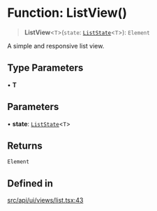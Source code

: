 # Function: ListView()

> **ListView**\<`T`\>(`state`: [`ListState`](../interfaces/ListState.md)\<`T`\>): `Element`

A simple and responsive list view.

## Type Parameters

• **T**

## Parameters

• **state**: [`ListState`](../interfaces/ListState.md)\<`T`\>

## Returns

`Element`

## Defined in

[src/api/ui/views/list.tsx:43](https://github.com/blacksmithgu/datacore/blob/7b0c019def7e079c43dc5dbea32d9f610e95285b/src/api/ui/views/list.tsx#L43)
